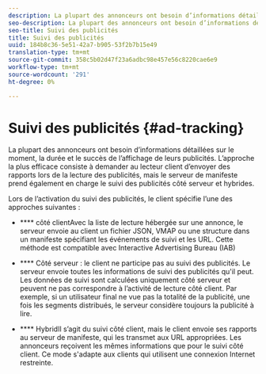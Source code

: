 ```yaml
---
description: La plupart des annonceurs ont besoin d’informations détaillées sur le moment, la durée et le succès de l’affichage de leurs publicités. L’approche la plus efficace consiste à demander au lecteur client d’envoyer des rapports lors de la lecture des publicités, mais le serveur de manifeste prend également en charge le suivi des publicités côté serveur et hybrides.
seo-description: La plupart des annonceurs ont besoin d’informations détaillées sur le moment, la durée et le succès de l’affichage de leurs publicités. L’approche la plus efficace consiste à demander au lecteur client d’envoyer des rapports lors de la lecture des publicités, mais le serveur de manifeste prend également en charge le suivi des publicités côté serveur et hybrides.
seo-title: Suivi des publicités
title: Suivi des publicités
uuid: 184b8c36-5e51-42a7-b905-53f2b7b15e49
translation-type: tm+mt
source-git-commit: 358c5b02d47f23a6adbc98e457e56c8220cae6e9
workflow-type: tm+mt
source-wordcount: '291'
ht-degree: 0%

---
```



# Suivi des publicités {#ad-tracking}

La plupart des annonceurs ont besoin d’informations détaillées sur le moment, la durée et le succès de l’affichage de leurs publicités. L’approche la plus efficace consiste à demander au lecteur client d’envoyer des rapports lors de la lecture des publicités, mais le serveur de manifeste prend également en charge le suivi des publicités côté serveur et hybrides.

Lors de l’activation du suivi des publicités, le client spécifie l’une des approches suivantes :

* **** côté clientAvec la liste de lecture hébergée sur une annonce, le serveur envoie au client un fichier JSON, VMAP ou une structure dans un manifeste spécifiant les événements de suivi et les URL. Cette méthode est compatible avec Interactive Advertising Bureau (IAB)

* **** Côté serveur : le client ne participe pas au suivi des publicités. Le serveur envoie toutes les informations de suivi des publicités qu&#39;il peut. Les données de suivi sont calculées uniquement côté serveur et peuvent ne pas correspondre à l’activité de lecture côté client. Par exemple, si un utilisateur final ne vue pas la totalité de la publicité, une fois les segments distribués, le serveur considère toujours la publicité à lire.

* **** HybridIl s’agit du suivi côté client, mais le client envoie ses rapports au serveur de manifeste, qui les transmet aux URL appropriées. Les annonceurs reçoivent les mêmes informations que pour le suivi côté client. Ce mode s&#39;adapte aux clients qui utilisent une connexion Internet restreinte.
